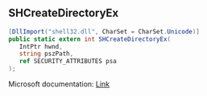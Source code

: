 ## SHCreateDirectoryEx

```csharp
[DllImport("shell32.dll", CharSet = CharSet.Unicode)]
public static extern int SHCreateDirectoryEx(
   IntPtr hwnd,
   string pszPath,
   ref SECURITY_ATTRIBUTES psa
);
```

Microsoft documentation: [Link](https://docs.microsoft.com/en-us/windows/win32/api/shlobj_core/nf-shlobj_core-shcreatedirectoryexw)
